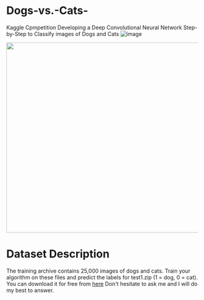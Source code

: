 # Dogs-vs.-Cats-
Kaggle Cpmpetition
Developing a Deep Convolutional Neural Network Step-by-Step to Classify images of Dogs and Cats
![image](https://user-images.githubusercontent.com/82754493/212746845-21094517-c1b8-4336-9130-47513108ec35.png)
<p align="center"><img src="https://user-images.githubusercontent.com/82754493/212746845-21094517-c1b8-4336-9130-47513108ec35.png" width="700" height="500"></p>

# Dataset Description
The training archive contains 25,000 images of dogs and cats. Train your algorithm on these files and predict the labels for test1.zip (1 = dog, 0 = cat).
You can download it for free from <a href="https://www.kaggle.com/c/dogs-vs-cats/data"> here</a>
Don't hesitate to ask me and I will do my best to answer.

